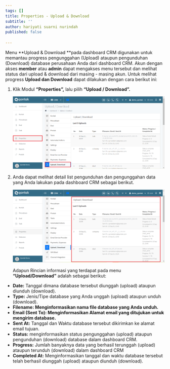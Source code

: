 ```yaml
---
tags: []
title: Properties - Upload & Download
subtitle: ''
author: hariyati suarni nurindah
published: false

---
```

Menu **Upload & Download **pada dashboard CRM digunakan untuk memantau progress pengunggahan (Upload) ataupun pengunduhan (Download) database perusahaan Anda dari dashboard CRM. Akun dengan akses **member** atau **admin** dapat mengakses menu tersebut dan melihat status dari upload & download dari masing - masing akun. Untuk melihat progress **Upload dan Download** dapat dilakukan dengan cara berikut ini:

1. Klik Modul **“Properties”,** lalu pilih **“Upload / Download”.**

   ![](/uploads/properties-download.PNG)
2. Anda dapat melihat detail list pengunduhan dan pengunggahan data yang Anda lakukan pada dashboard CRM sebagai berikut.

   ![](/uploads/properties-download1.PNG)

   Adapun Rincian informasi yang terdapat pada menu **“Upload/Download”** adalah sebagai berikut:

* **Date:** Tanggal dimana database tersebut diunggah (upload) ataupun diunduh (download).
* **Type:** Jenis/Tipe database yang Anda unggah (upload) ataupun unduh (download).
* **Filename: Menginformasikan nama file database yang Anda unduh.**
* **Email (Sent To): Menginformasikan Alamat email yang ditujukan untuk mengirim database.**
* **Sent At:** Tanggal dan Waktu database tersebut dikirimkan ke alamat email tujuan.
* **Status:** menginformasikan status pengunggahan (upload) ataupun pengunduhan (download) database dalam dashboard CRM.
* **Progress:** Jumlah banyaknya data yang berhasil terunggah (upload) ataupun terunduh (download) dalam dashboard CRM
* **Completed At:** Menginformasikan tanggal dan waktu database tersebut telah berhasil diunggah (upload) ataupun diunduh (download).